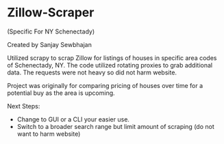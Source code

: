 # Zillow-Scraper 
(Specific For NY Schenectady)

Created by Sanjay Sewbhajan

Utilized scrapy to scrap Zillow for listings of houses in specific area codes of Schenectady, NY. The code utilized rotating proxies to grab additional data. The requests were not heavy so did not harm website.

Project was originally for comparing pricing of houses over time for a potential buy as the area is upcoming. 

Next Steps:
+ Change to GUI or a CLI your easier use.
+ Switch to a broader search range but limit amount of scraping (do not want to harm website)

